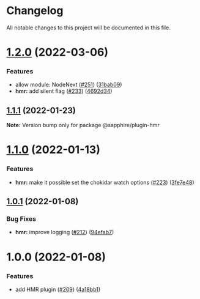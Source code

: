 # Changelog

All notable changes to this project will be documented in this file.

# [1.2.0](https://github.com/sapphiredev/plugins/compare/@sapphire/plugin-hmr@1.1.1...@sapphire/plugin-hmr@1.2.0) (2022-03-06)

### Features

-   allow module: NodeNext ([#251](https://github.com/sapphiredev/plugins/issues/251)) ([31bab09](https://github.com/sapphiredev/plugins/commit/31bab09834ebc1bc646e4a2849dbd24c65f08c0e))
-   **hmr:** add silent flag ([#233](https://github.com/sapphiredev/plugins/issues/233)) ([4692d34](https://github.com/sapphiredev/plugins/commit/4692d3442c4bf85e1c46cc2c18da0a46f2c3de4f))

## [1.1.1](https://github.com/sapphiredev/plugins/compare/@sapphire/plugin-hmr@1.1.0...@sapphire/plugin-hmr@1.1.1) (2022-01-23)

**Note:** Version bump only for package @sapphire/plugin-hmr

# [1.1.0](https://github.com/sapphiredev/plugins/compare/@sapphire/plugin-hmr@1.0.1...@sapphire/plugin-hmr@1.1.0) (2022-01-13)

### Features

-   **hmr:** make it possible set the chokidar watch options ([#223](https://github.com/sapphiredev/plugins/issues/223)) ([3fe7e48](https://github.com/sapphiredev/plugins/commit/3fe7e48a3577df6d9addc613cae74ccb07e41639))

## [1.0.1](https://github.com/sapphiredev/plugins/compare/@sapphire/plugin-hmr@1.0.0...@sapphire/plugin-hmr@1.0.1) (2022-01-08)

### Bug Fixes

-   **hmr:** improve logging ([#212](https://github.com/sapphiredev/plugins/issues/212)) ([94efab7](https://github.com/sapphiredev/plugins/commit/94efab789b7b72672f8cd89b00c729ef4f6c795c))

# 1.0.0 (2022-01-08)

### Features

-   add HMR plugin ([#209](https://github.com/sapphiredev/plugins/issues/209)) ([4a18bb1](https://github.com/sapphiredev/plugins/commit/4a18bb1377a8d506fddc5bb991430503902d393b))
